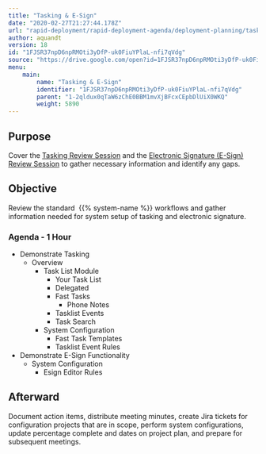 ```yaml
---
title: "Tasking & E-Sign"
date: "2020-02-27T21:27:44.178Z"
url: "rapid-deployment/rapid-deployment-agenda/deployment-planning/tasking-and-e-sign.html"
author: aquandt
version: 18
id: "1FJSR37npD6npRMOti3yDfP-uk0FiuYPlaL-nfi7qVdg"
source: "https://drive.google.com/open?id=1FJSR37npD6npRMOti3yDfP-uk0FiuYPlaL-nfi7qVdg"
menu:
    main:
        name: "Tasking & E-Sign"
        identifier: "1FJSR37npD6npRMOti3yDfP-uk0FiuYPlaL-nfi7qVdg"
        parent: "1-2qldux0qTaW6zChE0BBM1mvXjBFcxCEpbDlUiX0WKQ"
        weight: 5890
---
```

## Purpose

Cover the [Tasking Review Session](../../review-sessions/review-session-tasking.html) and the [Electronic Signature (E-Sign) Review Session](../../review-sessions/review-session-e-sign.html) to gather necessary information and identify any gaps.

## Objective

Review the standard  {{% system-name %}} workflows and gather information needed for system setup of tasking and electronic signature.

### Agenda - 1 Hour

* Demonstrate Tasking
    * Overview
        * Task List Module
            * Your Task List
            * Delegated
            * Fast Tasks
                * Phone Notes
            * Tasklist Events
            * Task Search
        * System Configuration
            * Fast Task Templates
            * Tasklist Event Rules
* Demonstrate E-Sign Functionality
    * System Configuration
        * Esign Editor Rules

## Afterward

Document action items, distribute meeting minutes, create Jira tickets for configuration projects that are in scope, perform system configurations, update percentage complete and dates on project plan, and prepare for subsequent meetings.

